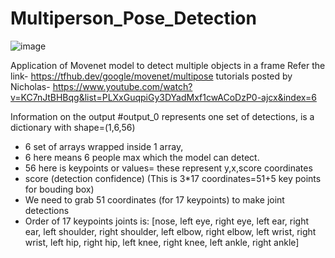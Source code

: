 # Multiperson_Pose_Detection
![image](https://user-images.githubusercontent.com/98158660/150531398-de4574d6-8b06-42eb-ac81-daea5817764a.png)

Application of Movenet model to detect multiple objects in a frame
Refer the link- https://tfhub.dev/google/movenet/multipose
tutorials posted by Nicholas- https://www.youtube.com/watch?v=KC7nJtBHBqg&list=PLXxGuqpiGy3DYadMxf1cwACoDzP0-ajcx&index=6


Information on the output
#output_0 represents one set of detections, is a dictionary with shape=(1,6,56)
- 6 set of arrays wrapped inside 1 array, 
- 6 here means 6 people max which the model can detect.
- 56 here is keypoints or values= these represent y,x,score coordinates
- score (detection confidence) 
(This is 3*17 coordinates=51+5 key points for bouding box)
- We need to grab 51 coordinates (for 17 keypoints) to make joint detections
- Order of 17 keypoints joints is:
[nose, left eye, right eye, left ear, right ear, left shoulder, 
right shoulder, left elbow, right elbow, left wrist, right wrist,
left hip, right hip, left knee, right knee, left ankle, right ankle]
